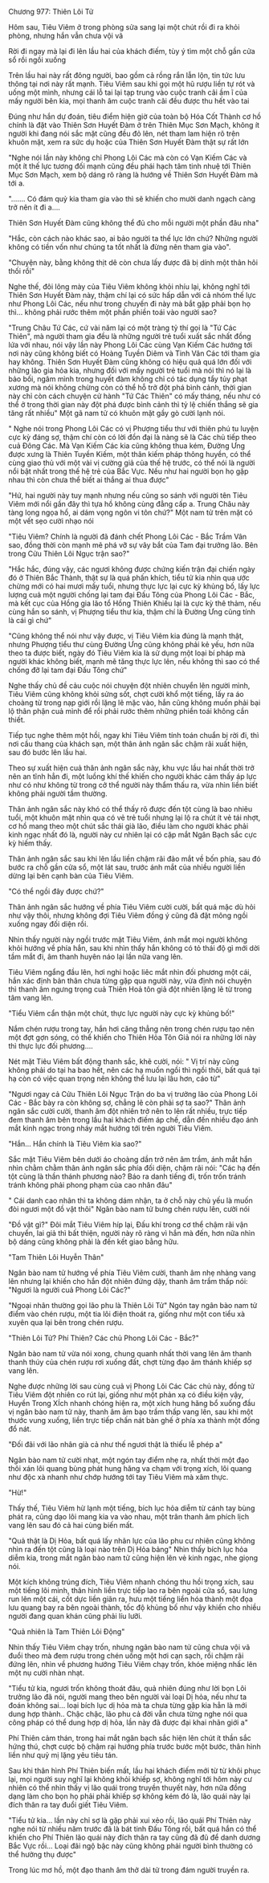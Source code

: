 




Chương 977: Thiên Lôi Tử


Hôm sau, Tiêu Viêm ở trong phòng sửa sang lại một chút rồi đi ra khỏi phòng, nhưng hắn vẫn chưa vội vã

Rời đi ngay mà lại đi lên lầu hai của khách điếm, tùy ý tìm một chỗ gần cửa sổ rồi ngồi xuống

Trên lầu hai này rất đông người, bao gồm cả rồng rắn lẫn lộn, tin tức lưu thông tại nơi này rất mạnh. Tiêu Viêm sau khi gọi một hũ rượu liền tự rót và uống một mình, nhưng cái lỗ tai lại tạp trung vào cuộc tranh cãi ầm ĩ của mấy người bên kia, mọi thanh âm cuộc tranh cãi đều được thu hết vào tai

Đúng như hắn dự đoán, tiêu điểm hiện giờ của toàn bộ Hóa Cốt Thành cơ hồ chính là đặt vào Thiên Sơn Huyết Đàm ở trên Thiên Mục Sơn Mạch, không ít người khi đang nói sắc mặt cũng đều đỏ lên, nét tham lam hiện rõ trên khuôn mặt, xem ra sức dụ hoặc của Thiên Sơn Huyết Đàm thật sự rất lớn

"Nghe nói lần này không chỉ Phong Lôi Các mà còn có Vạn Kiếm Các và một ít thế lực tương đối mạnh cũng đều phái hạch tâm tinh nhuệ tới Thiên Mục Sơn Mạch, xem bộ dáng rõ ràng là hướng về Thiên Sơn Huyết Đàm mà tới a.

"……. Có đám quỷ kia tham gia vào thì sẽ khiến cho mười danh ngạch càng trở nên ít đi a….

Thiên Sơn Huyết Đàm cũng không thể đủ cho mỗi người một phần đâu nha"

"Hắc, còn cách nào khác sao, ai bảo người ta thế lực lớn chứ? Những người không có tiền vốn như chúng ta tốt nhất là đừng nên tham gia vào".

"Chuyện này, bằng không thịt dê còn chưa lấy được đã bị dính một thân hôi thối rồi"

Nghe thế, đôi lông mày của Tiêu Viêm không khỏi nhíu lại, không nghĩ tới Thiên Sơn Huyết Đàm này, thậm chí lại có sức hấp dẫn với cả nhóm thế lực như Phong Lôi Các, nếu như trong chuyến đi này mà bắt gặp phải bọn họ thì… không phải rước thêm một phần phiền toái vào người sao?

"Trung Châu Tứ Các, cứ vài năm lại có một tràng tỷ thí gọi là "Tứ Các Thiên", mà người tham gia đều là những người trẻ tuổi xuất sắc nhất đồng lứa với nhau, nói vậy lần này Phong Lôi Các cùng Vạn Kiếm Các hướng tới nơi này cũng không biết có Hoàng Tuyền Diêm và Tinh Vân Các tới tham gia hay không. Thiên Sơn Huyết Đàm cũng không có hiệu quả quá lớn đối với những lão gia hỏa kia, nhưng đối với mấy người trẻ tuổi mà nói thì nó lại là bảo bối, ngâm mình trong huyết đàm không chỉ có tác dụng tẩy tủy phạt xương mà nói không chừng còn có thể hỗ trở đột phá bình cảnh, thời gian này chỉ còn cách chuyện cử hành "Tứ Các Thiên" có mấy tháng, nếu như có thể ở trong thời gian này đột phá được bình cảnh thì tỷ lệ chiến thắng sẽ gia tăng rất nhiều" Một gã nam tử có khuôn mặt gầy gò cười lạnh nói.

" Nghe nói trong Phong Lôi Các có vị Phượng tiểu thư với thiên phú tu luyện cực kỳ đáng sợ, thậm chí còn có lời đồn đại là nàng sẽ là Các chủ tiếp theo cuả Đông Các. Mà Vạn Kiếm Các kia cũng không thua kém, Đường Ưng được xưng là Thiên Tuyền Kiếm, một thân kiếm pháp thông huyền, có thể cùng giao thủ với một vài vị cường giả của thế hệ trước, có thể nói là người nổi bật nhất trong thế hệ trẻ của Bắc Vực. Nếu như hai người bọn họ gặp nhau thì còn chưa thể biết ai thắng ai thua được"

"Hứ, hai người này tuy mạnh nhưng nếu cũng so sánh với người tên Tiêu Viêm mới nổi gần đây thì tựa hồ không cùng đẳng cấp a. Trung Châu này tàng long ngọa hổ, ai dám vọng ngôn vi tôn chứ?" Một nam tử trên mặt có một vết sẹo cười nhạo nói

"Tiêu Viêm? Chính là người đã đánh chết Phong Lôi Các - Bắc Trầm Vân sao, đồng thời còn mạnh mẽ phá vỡ sự vây bắt của Tam đại trưởng lão. Bên trong Cửu Thiên Lôi Ngục trận sao?"

"Hắc hắc, đúng vậy, các ngươi không được chứng kiến trận đại chiến ngày đó ở Thiên Bắc Thành, thật sự là quá phấn khích, tiểu tử kia nhìn qua ước chừng mới có hai mươi mấy tuổi, nhưng thực lực lại cực kỳ khủng bố, lấy lực lượng cuả một người chống lại tam đại Đấu Tông của Phong Lôi Các - Bắc, mà kết cục của Hồng gia lão tổ Hồng Thiên Khiếu lại là cực kỳ thê thảm, nếu cùng hắn so sánh, vị Phượng tiểu thư kia, thậm chí là Đường Ưng cũng tính là cái gì chứ"

"Cũng không thể nói như vậy được, vị Tiêu Viêm kia đúng là mạnh thật, nhưng Phượng tiểu thư cùng Đường Ưng cũng không phải kẻ yếu, hơn nữa theo ta được biết, ngày đó Tiêu Viêm kia là sử dụng một loại bí pháp mà người khác không biết, mạnh mẽ tăng thực lực lên, nếu không thì sao có thể chống đỡ lại tam đại Đấu Tông chứ"

Nghe thấy chủ đề cảu cuộc nói chuyện đột nhiên chuyển lên người mình, Tiêu Viêm cũng không khỏi sửng sốt, chợt cười khổ một tiếng, lấy ra áo choàng từ trong nạp giới rồi lặng lẽ mặc vào, hắn cũng không muốn phải bại lộ thân phận cuả mình để rồi phải rước thêm những phiền toái không cần thiết.

Tiếp tục nghe thêm một hồi, ngay khi Tiêu Viêm tính toán chuẩn bị rời đi, thì nơi cầu thang của khách sạn, một thân ảnh ngân sắc chậm rãi xuất hiện, sau đó bước lên lầu hai.

Theo sự xuất hiện cuả thân ảnh ngân sắc này, khu vực lầu hai nhất thời trở nên an tĩnh hẳn đi, một luồng khí thế khiến cho người khác cảm thấy áp lực như có như không từ trong cở thể người này thẩm thấu ra, vừa nhìn liền biết không phải người tầm thường.

Thân ảnh ngân sắc này khó có thể thấy rõ được đến tột cùng là bao nhiêu tuổi, một khuôn mặt nhìn qua có vẻ trẻ tuổi nhưng lại lộ ra chút ít vẻ tái nhợt, cơ hồ mang theo một chút sắc thái già lão, điều làm cho người khác phải kinh ngạc nhất đó là, người này cư nhiên lại có cặp mắt Ngân Bạch sắc cực kỳ hiếm thấy.

Thân ảnh ngân sắc sau khi lên lầu liền chậm rãi đảo mắt về bốn phía, sau đó bước ra chỗ gần cửa sổ, một lát sau, trước ánh mắt của nhiều người liền dừng lại bên cạnh bàn của Tiêu Viêm.

"Có thể ngồi đây được chứ?"

Thân ảnh ngân sắc hướng về phía Tiêu Viêm cười cười, bất quá mặc dù hỏi như vậy thôi, nhưng không đợi Tiêu Viêm đồng ý cũng đã đặt mông ngồi xuống ngay đối diện rồi.

Nhìn thấy người này ngồi trước mặt Tiêu Viêm, ánh mắt mọi người không khỏi hướng về phía hắn, sau khi nhìn thấy hắn không có tỏ thái độ gì mới dời tầm mắt đi, âm thanh huyên náo lại lần nữa vang lên.

Tiêu Viêm ngẩng đầu lên, hơi nghi hoặc liêc mắt nhìn đối phương một cái, hắn xác định bản thân chưa từng gặp qua người này, vừa định nói chuyện thì thanh âm ngưng trọng cuả Thiên Hoả tôn giả đột nhiên lặng lẽ từ trong tâm vang lên.

"Tiểu Viêm cẩn thận một chút, thực lực người này cực kỳ khủng bố!"

Nắm chén rượu trong tay, hắn hơi căng thẳng nên trong chén rượu tạo nên một đợt gợn sóng, có thể khiến cho Thiên Hỏa Tôn Giả nói ra những lời này thì thực lực đối phương….

Nét mặt Tiêu Viêm bất động thanh sắc, khẽ cười, nói: " Vị trí này cũng không phải do tại ha bao hết, nên các hạ muốn ngồi thì ngồi thôi, bất quá tại hạ còn có việc quan trọng nên không thể lưu lại lâu hơn, cáo từ"

"Ngươi ngay cả Cửu Thiên Lôi Ngục Trận do ba vị trưởng lão của Phong Lôi Các - Bắc bày ra còn không sợ, chẳng lẽ còn phải sợ ta sao?" Thân ảnh ngân sắc cười cười, thanh âm đột nhiên trở nên to lên rất nhiều, trực tiếp đem thanh âm bên trong lầu hai khách điếm áp chế, dẫn đến nhiều đạo ánh mắt kinh ngạc trong nháy mắt hướng tới trên người Tiêu Viêm.

"Hắn… Hắn chính là Tiêu Viêm kia sao?"

Sắc mặt Tiêu Viêm bên dưới áo choàng dần trở nên âm trầm, ánh mắt hắn nhìn chằm chằm thân ảnh ngân sắc phía đối diện, chậm rãi nói: "Các hạ đến tột cùng là thần thánh phương nào? Báo ra danh tiếng đi, trốn trốn tránh tránh không phải phong phạm của cao nhân đâu"

" Cái danh cao nhân thì ta không dám nhận, ta ở chỗ này chủ yếu là muốn đòi ngươi một đồ vật thôi" Ngân bào nam tử bưng chén rượu lên, cười nói

"Đồ vật gì?" Đôi mắt Tiêu Viêm híp lại, Đấu khí trong cơ thể chậm rãi vận chuyển, lai giả thì bất thiện, người này rõ ràng vì hắn mà đến, hơn nữa nhìn bộ dáng cũng không phải là đến kết giao bằng hữu.

"Tam Thiên Lôi Huyễn Thân"

Ngân bào nam tử hướng về phía Tiêu Viêm cười, thanh âm nhẹ nhàng vang lên nhưng lại khiến cho hắn đột nhiên đứng dậy, thanh âm trầm thấp nói: "Ngươi là người cuả Phong Lôi Các?"

"Ngoại nhân thường gọi lão phu là Thiên Lôi Tử" Ngón tay ngân bào nam tử điểm vào chén rượu, một tia lôi điện thoát ra, giống như một con tiểu xà xuyên qua lại bên trong chén rượu.

"Thiên Lôi Tử? Phí Thiên? Các chủ Phong Lôi Các - Bắc?"

Ngân bào nam tử vừa nói xong, chung quanh nhất thời vang lên âm thanh thanh thúy của chén rượu rơi xuống đất, chợt từng đạo âm thánh khiếp sợ vang lên.

Nghe được những lời sau cùng cuả vị Phong Lôi Các Các chủ này, đồng tử Tiêu Viêm đột nhiên co rút lại, giống như một phản xạ có điều kiện vậy, Huyền Trong XÍch nhanh chóng hiện ra, một xích hung hăng bổ xuống đầu vị ngân bào nam tử này, thanh âm âm bạo trầm thấp vang lên, sau khi một thước vung xuống, liền trực tiếp chấn nát bàn ghế ở phía xa thành một đống đổ nát.

"Đối đãi với lão nhân già cả như thế ngươi thật là thiếu lễ phép a"

Ngân bào nam tử cười nhạt, một ngón tay điểm nhẹ ra, nhất thời một đạo thôi xán lôi quang bùng phát hung hăng va chạm với trọng xích, lôi quang như độc xà nhanh như chớp hướng tới tay Tiêu Viêm mà xâm thực.

"Hừ!"

Thấy thế, Tiêu Viêm hừ lạnh một tiếng, bích lục hỏa diễm từ cánh tay bùng phát ra, cũng dạo lôi mang kia va vào nhau, một trân thanh âm phích lịch vang lên sau đó cả hai cùng biến mất.

"Quả thật là Dị Hỏa, bất quá lấy nhãn lực của lão phu cư nhiên cũng không nhìn ra đến tột cũng là loại nào trên Dị Hỏa bảng" Nhìn thấy bích lục hỏa diễm kia, trong mắt ngân bào nam tử cũng hiện lên vẻ kinh ngạc, nhe giọng nói.

Một kích không trúng đích, Tiêu Viêm nhanh chóng thu hồi trọng xích, sau một tiếng lôi minh, thân hình liền trực tiếp lao ra bên ngoài cửa sổ, sau lưng run lên một cái, cốt dực liền giãn ra, hưu một tiếng liền hóa thành một đọa lưu quang bay ra bên ngoài thành, tốc độ khủng bố như vậy khiến cho nhiều người đang quan khán cũng phải líu lưỡi.

"Quả nhiên là Tam Thiên Lôi Động"

Nhìn thấy Tiêu Viêm chạy trốn, nhưng ngân bào nam tử cũng chưa vội vã đuổi theo mà đem rượu trong chén uống một hơi cạn sạch, rồi chậm rãi đứng lên, nhìn về phương hướng Tiêu Viêm chạy trốn, khóe miệng nhấc lên một nụ cười nhàn nhạt.

"Tiểu tử kia, ngươi trốn không thoát đâu, quả nhiên đúng như lời bọn Lôi trưởng lão đã nói, người mang theo bên người vài loại Dị hỏa, nếu như ta đoán không sai… loại bích lục dị hỏa mà ta chưa từng gặp kia hẳn là mới dung hợp thành.. Chậc chậc, lão phu cả đời vẫn chưa từng nghe nói qua công pháp có thể dung hợp dị hỏa, lần này đã được đại khai nhãn giới a"

Phí Thiên cảm thán, trong hai mắt ngân bạch sắc hiện lên chút ít thần sắc hứng thú, chợt cược bộ chậm rại hướng phía trước bước một bước, thân hình liền như quỷ mị lặng yêu tiêu tán.

Sau khi thân hình Phí Thiên biến mất, lầu hai khách điếm mới từ từ khôi phục lại, mọi người suy nghĩ lại không khỏi khiếp sợ, không nghĩ tới hôm này cư nhiên có thể nhìn thấy vị lão quái trong truyền thuyết này, hơn nữa đồng dạng làm cho bọn họ phải phải khiếp sợ không kém đó là, lão quái này lại đích thân ra tay đuổi giết Tiêu Viêm.

"Tiểu tử kia… lần này chỉ sợ là gặp phải xui xẻo rồi, lão quái Phí Thiên này nghe nói từ nhiều năm trước đã là bát tinh Đấu Tông rồi, bất quá hắn có thể khiến cho Phí Thiên lão quái này đích thân ra tay cũng đã đủ để danh dương Bắc Vực rồi… Loại đãi ngộ bậc này cũng không phải người bình thường có thể hưởng thụ được"

Trong lúc mơ hồ, một đạo thanh âm thở dài tử trong đám người truyền ra.




